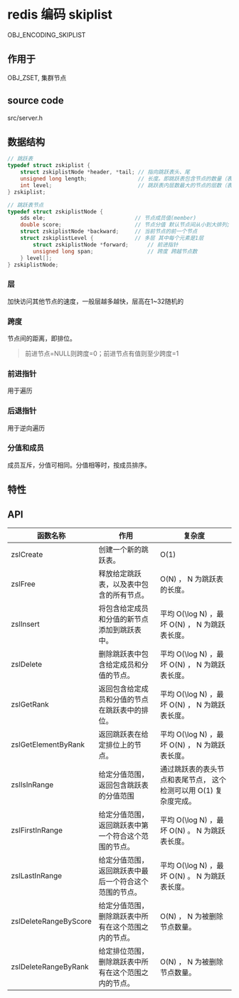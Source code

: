 # redis 编码 skiplist

OBJ_ENCODING_SKIPLIST

## 作用于

OBJ_ZSET, 集群节点

## source code

src/server.h

## 数据结构

```c
// 跳跃表
typedef struct zskiplist {
    struct zskiplistNode *header, *tail; // 指向跳跃表头、尾
    unsigned long length;                // 长度。即跳跃表包含节点的数量（表头节点不算在内）
    int level;                           // 跳跃表内层数最大的节点的层数（表头节点的层数不算在内）
} zskiplist;

// 跳跃表节点
typedef struct zskiplistNode {
    sds ele;                            // 节点成员值(member)
    double score;                       // 节点分值 默认节点间从小到大排列; 注意double类型
    struct zskiplistNode *backward;     // 当前节点的前一个节点
    struct zskiplistLevel {             // 多层 其中每个元素是1层
        struct zskiplistNode *forward;      // 前进指针
        unsigned long span;                 // 跨度 跨越节点数
    } level[];
} zskiplistNode;
```

### 层

加快访问其他节点的速度，一般层越多越快，层高在1~32随机的

### 跨度

节点间的距离，即排位。

> 前进节点=NULL则跨度=0；前进节点有值则至少跨度=1  

### 前进指针

用于遍历

### 后退指针

用于逆向遍历

### 分值和成员

成员互斥，分值可相同。分值相等时，按成员排序。

## 特性

## API

| 函数名称              | 作用                                                   | 复杂度                                                            |
| --------------------- | ------------------------------------------------------ | ----------------------------------------------------------------- |
| zslCreate             | 创建一个新的跳跃表。                                   | O(1)                                                              |
| zslFree               | 释放给定跳跃表，以及表中包含的所有节点。               | O(N) ， N 为跳跃表的长度。                                        |
| zslInsert             | 将包含给定成员和分值的新节点添加到跳跃表中。           | 平均 O(\log N) ，最坏 O(N) ， N 为跳跃表长度。                    |
| zslDelete             | 删除跳跃表中包含给定成员和分值的节点。                 | 平均 O(\log N) ，最坏 O(N) ， N 为跳跃表长度。                    |
| zslGetRank            | 返回包含给定成员和分值的节点在跳跃表中的排位。         | 平均 O(\log N) ，最坏 O(N) ， N 为跳跃表长度。                    |
| zslGetElementByRank   | 返回跳跃表在给定排位上的节点。                         | 平均 O(\log N) ，最坏 O(N) ， N 为跳跃表长度。                    |
| zslIsInRange          | 给定分值范围，返回包含跳跃表的分值范围                 | 通过跳跃表的表头节点和表尾节点， 这个检测可以用 O(1) 复杂度完成。 |
| zslFirstInRange       | 给定分值范围，返回跳跃表中第一个符合这个范围的节点。   | 平均 O(\log N) ，最坏 O(N) 。 N 为跳跃表长度。                    |
| zslLastInRange        | 给定分值范围，返回跳跃表中最后一个符合这个范围的节点。 | 平均 O(\log N) ，最坏 O(N) 。 N 为跳跃表长度。                    |
| zslDeleteRangeByScore | 给定分值范围，删除跳跃表中所有在这个范围之内的节点。   | O(N) ， N 为被删除节点数量。                                      |
| zslDeleteRangeByRank  | 给定排位范围，删除跳跃表中所有在这个范围之内的节点。   | O(N) ， N 为被删除节点数量。                                      |
